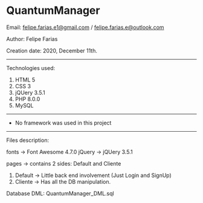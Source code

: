 # QuantumManager
Email:          felipe.farias.e1@gmail.com / felipe.farias.e@outlook.com

Author:         Felipe Farias

Creation date:  2020, December 11th.
************************************
Technologies used:
  1) HTML 5
  2) CSS 3
  3) jQUery 3.5.1
  4) PHP 8.0.0
  5) MySQL
  
***************************************** 
* No framework was used in this project
*****************************************
Files description:

fonts   ->  Font Awesome 4.7.0 
jQuery  ->  jQUery 3.5.1

pages       ->  contains 2 sides: Default and Cliente
1) Default  ->  Little back end involvement (Just Login and SignUp)
2) Cliente  ->  Has all the DB manipulation.  


Database DML:
QuantumManager_DML.sql
